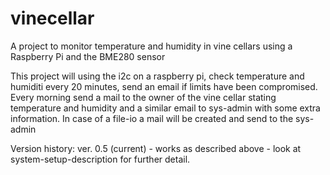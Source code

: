 # vinecellar
A project to monitor temperature and humidity in vine cellars using a Raspberry Pi and the BME280 sensor

This project will using the i2c on a raspberry pi, check temperature and humiditi every 20 minutes, send an email if limits have been compromised. Every morning send a mail to the owner of the vine cellar stating temperature and humidity and a similar email to sys-admin with some extra information.
In case of a file-io a mail will be created and send to the sys-admin

Version history:
ver. 0.5 (current) - works as described above - look at system-setup-description for further detail.
